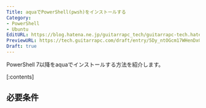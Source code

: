 ```yaml
---
Title: aquaでPowerShell(pwsh)をインストールする
Category:
- PowerShell
- Ubuntu
EditURL: https://blog.hatena.ne.jp/guitarrapc_tech/guitarrapc-tech.hatenablog.com/atom/entry/6802418398319595479
PreviewURL: https://tech.guitarrapc.com/draft/entry/5Dy_ntOGcm17WHenDxGFQ0FbOkE
Draft: true
---
```


PowerShell 7以降をaquaでインストールする方法を紹介します。

[:contents]

## 必要条件
